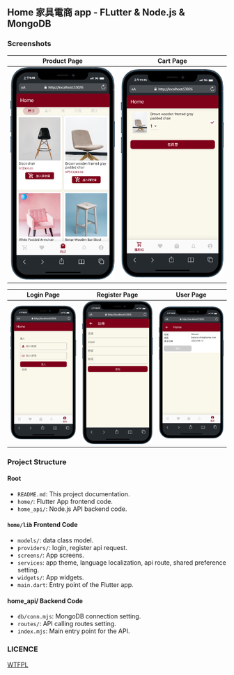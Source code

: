 ## Home 家具電商 app - FLutter & Node.js & MongoDB

### Screenshots

|             Product Page             |              Cart Page               |
| :----------------------------------: | :----------------------------------: |
| <img src="mobile01.png" width="300"> | <img src="mobile05.png" width="300"> |

|              Login Page              |            Register Page             |              User Page               |
| :----------------------------------: | :----------------------------------: | :----------------------------------: |
| <img src="mobile02.png" width="300"> | <img src="mobile03.png" width="300"> | <img src="mobile04.png" width="300"> |

### Project Structure

#### Root

- `README.md`: This project documentation.
- `home/`: Flutter App frontend code.
- `home_api/`: Node.js API backend code.

#### `home/lib` Frontend Code

- `models/`: data class model.
- `providers/`: login, register api request.
- `screens/`: App screens.
- `services`: app theme, language localization, api route, shared preference setting.
- `widgets/`: App widgets.
- `main.dart`: Entry point of the Flutter app.

#### home_api/ Backend Code

- `db/conn.mjs`: MongoDB connection setting.
- `routes/`: API calling routes setting.
- `index.mjs`: Main entry point for the API.

### LICENCE

[WTFPL](http://www.wtfpl.net/about/)
